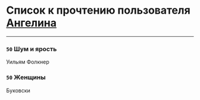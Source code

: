 # Список к прочтению пользователя [Ангелина](http://vk.com/id83788782)
---

### `50` Шум и ярость
Уильям Фолкнер

### `50` Женщины
Буковски

